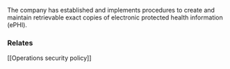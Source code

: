 The company has established and implements procedures to create and maintain retrievable exact copies of electronic protected health information (ePHI).

### Relates
[[Operations security policy]]

